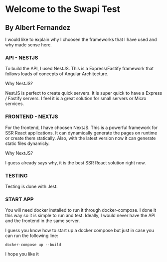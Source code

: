 Welcome to the Swapi Test
=========================

By Albert Fernandez
-------------------

I would like to explain why I choosen the frameworks that I have used and why made sense here.

### API - NESTJS

To build the API, I used NestJS. This is a Express/Fastify framework that follows loads of concepts of Angular Architecture.

Why NestJS?

NestJS is perfect to create quick servers. It is super quick to have a Express / Fastify servers. I feel it is a great solution for small servers or Micro services.

### FRONTEND - NEXTJS

For the frontend, I have choosen NextJS. This is a powerful framework for SSR React applications. It can dynamically generate the pages on runtime or create them statically. Also, with the latest version now it can generate static files dynamicly.

Why NextJS?

I guess already says why, it is the best SSR React solution right now.

### TESTING

Testing is done with Jest.

### START APP

You will need docker installed to run it through docker-compose. I done it this way so it is simple to run and test. Ideally, I would never have the API and the frontend in the same server.

I guess you know how to start up a docker compose but just in case you can run the following line:

`docker-compose up --build`

I hope you like it